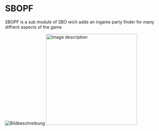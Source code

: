 # SBOPF
SBOPF is a sub module of SBO wich adds an ingame party finder for many diffrent aspects of the game

![Bildbeschreibung](https://i.imgur.com/u0Dtyb7.png)
<img src="https://i.imgur.com/u0Dtyb7.png" alt="Image description" width="300">
